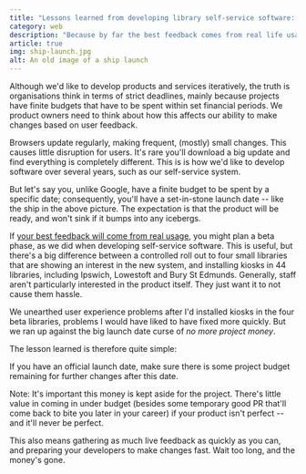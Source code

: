 ```yaml
---
title: "Lessons learned from developing library self-service software: The launch date shouldn&#8217;t be the real launch date"
category: web
description: "Because by far the best feedback comes from real life usage, you should look at reserving project development money for after your product &#8220;officially&#8221; launches."
article: true
img: ship-launch.jpg
alt: An old image of a ship launch
---
```


Although we'd like to develop products and services iteratively, the truth is organisations think in terms of strict deadlines, mainly because projects have finite budgets that have to be spent within set financial periods. We product owners need to think about how this affects our ability to make changes based on user feedback.

Browsers update regularly, making frequent, (mostly) small changes. This causes little disruption for users. It's rare you'll download a big update and find everything is completely different. This is is how we'd like to develop software over several years, such as our self-service system.

But let's say you, unlike Google, have a finite budget to be spent by a specific date; consequently, you'll have a set-in-stone launch date -- like the ship in the above picture. The expectation is that the product will be ready, and won't sink if it bumps into any icebergs.

If [your best feedback will come from real usage](/2017/08/user-testing-not-as-good-as-user-using/), you might plan a beta phase, as we did when developing self-service software. This is useful, but there's a big difference between a controlled roll out to four small libraries that are showing an interest in the new system, and installing kiosks in 44 libraries, including Ipswich, Lowestoft and Bury St Edmunds. Generally, staff aren't particularly interested in the product itself. They just want it to not cause them hassle.

We unearthed user experience problems after I'd installed kiosks in the four beta libraries, problems I would have liked to have fixed more quickly. But we ran up against the big launch date curse of _no more project money_.

The lesson learned is therefore quite simple:

<p class="f4 f3-l b sans-serif pl2 ml2 ml4-l pl4-l bl bw2 b--dark-pink">If you have an official launch date, make sure there is some project budget remaining for further changes after this date.</p>

Note: It's important this money is kept aside for the project. There's little value in coming in under budget (besides some temporary good PR that'll come back to bite you later in your career) if your product isn't perfect -- and it'll never be perfect.

This also means gathering as much live feedback as quickly as you can, and preparing your developers to make changes fast. Wait too long, and the money's gone.
